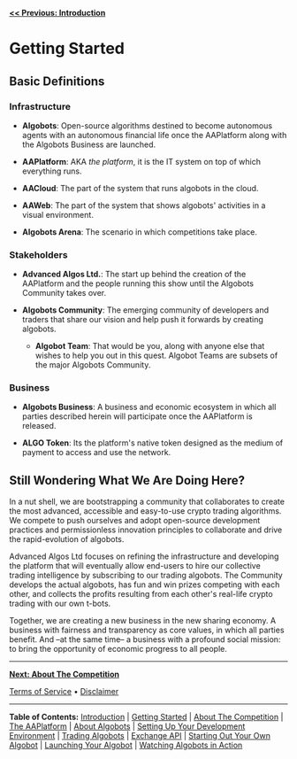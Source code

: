 **[<< Previous: Introduction](./README.md)**

# Getting Started

## Basic Definitions

### Infrastructure

* **Algobots**: Open-source algorithms destined to become autonomous agents with an autonomous financial life once the AAPlatform along with the Algobots Business are launched.

* **AAPlatform**: AKA _the platform_, it is the IT system on top of which everything runs.

* **AACloud**: The part of the system that runs algobots in the cloud.

* **AAWeb**: The part of the system that shows algobots' activities in a visual environment.

* **Algobots Arena**: The scenario in which competitions take place.

### Stakeholders

* **Advanced Algos Ltd.**: The start up behind the creation of the AAPlatform and the people running this show until the Algobots Community takes over.

* **Algobots Community**: The emerging community of developers and traders that share our vision and help push it forwards by creating algobots.

  * **Algobot Team**: That would be you, along with anyone else that wishes to help you out in this quest. Algobot Teams are subsets of the major Algobots Community.

### Business

* **Algobots Business**: A business and economic ecosystem in which all parties described herein will participate once the AAPlatform is released.

* **ALGO Token**: Its the platform's native token designed as the medium of payment to access and use the network.

## Still Wondering What We Are Doing Here?

In a nut shell, we are bootstrapping a community that collaborates to create the most advanced, accessible and easy-to-use crypto trading algorithms. We compete to push ourselves and adopt open-source development practices and permissionless innovation principles to collaborate and drive the rapid-evolution of algobots.

Advanced Algos Ltd focuses on refining the infrastructure and developing the platform that will eventually allow end-users to hire our collective trading intelligence by subscribing to our trading algobots. The Community develops the actual algobots, has fun and win prizes competing with each other, and collects the profits resulting from each other's real-life crypto trading with our own t-bots.

Together, we are creating a new business in the new sharing economy. A business with fairness and transparency as core values, in which all parties benefit. And –at the same time– a business with a profound social mission: to bring the opportunity of economic progress to all people.

<hr />

**[Next: About The Competition](./TheCompetition.md)**

[Terms of Service](./Terms.md)  &bull;  [Disclaimer](./Disclaimer.md)

<hr />

**Table of Contents:** [Introduction](./README.md) | [Getting Started](./GettingStarted.md) | [About The Competition](./TheCompetition.md) | [The AAPlatform](./AAPlatform.md) | [About Algobots](./Algobots.md) | [Setting Up Your Development Environment](./developing/0-Setup.md) | [Trading Algobots](./developing/1-TradingAlgobots.md) | [Exchange API](./developing/1b-Exchange-API.md) | [Starting Out Your Own Algobot](./developing/2-YourOwnAlgobot.md) | [Launching Your Algobot](./developing/3-LaunchingYourAlgobot.md) | [Watching Algobots in Action](./Algobots-in-action.md)
